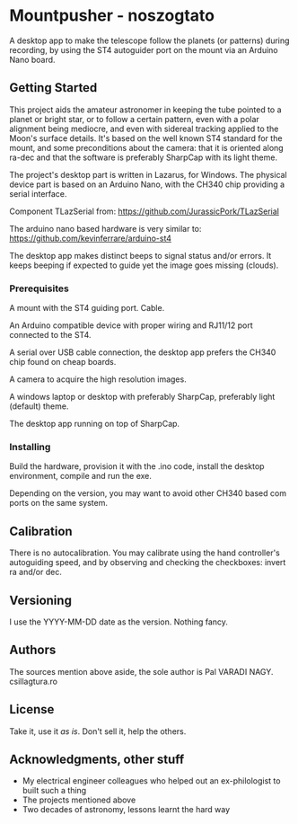 # Mountpusher - noszogtato

A desktop app to make the telescope follow the planets (or patterns) during recording, by using the ST4 autoguider port on the mount via an Arduino Nano board.

## Getting Started

This project aids the amateur astronomer in keeping the tube pointed to a planet or bright star, or to follow a certain pattern, even with a polar alignment being mediocre, and even with sidereal tracking applied to the Moon's surface details. It's based on the well known ST4 standard for the mount, and some preconditions about the camera: that it is oriented along ra-dec and that the software is preferably SharpCap with its light theme.

The project's desktop part is written in Lazarus, for Windows. The physical device part is based on an Arduino Nano, with the CH340 chip providing a serial interface.

Component TLazSerial from: https://github.com/JurassicPork/TLazSerial

The arduino nano based hardware is very similar to: https://github.com/kevinferrare/arduino-st4  

The desktop app makes distinct beeps to signal status and/or errors. It keeps beeping if expected to guide yet the image goes missing (clouds).

### Prerequisites

A mount with the ST4 guiding port. Cable.

An Arduino compatible device with proper wiring and RJ11/12 port connected to the ST4.

A serial over USB cable connection, the desktop app prefers the CH340 chip found on cheap boards.

A camera to acquire the high resolution images.

A windows laptop or desktop with preferably SharpCap, preferably light (default) theme.

The desktop app running on top of SharpCap.

### Installing

Build the hardware, provision it with the .ino code, install the desktop environment, compile and run the exe. 

Depending on the version, you may want to avoid other CH340 based com ports on the same system.

## Calibration

There is no autocalibration. You may calibrate using the hand controller's autoguiding speed, and by observing and checking the checkboxes: invert ra and/or dec.

## Versioning

I use the YYYY-MM-DD date as the version. Nothing fancy.

## Authors

The sources mention above aside, the sole author is Pal VARADI NAGY. csillagtura.ro

## License

Take it, use it *as is*. Don't sell it, help the others.

## Acknowledgments, other stuff

* My electrical engineer colleagues who helped out an ex-philologist to built such a thing
* The projects mentioned above
* Two decades of astronomy, lessons learnt the hard way



